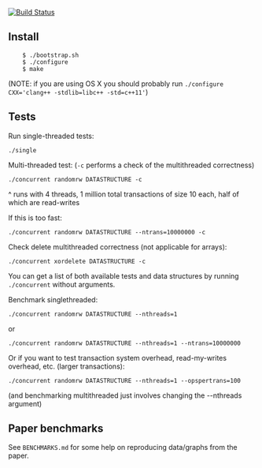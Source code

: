 [![Build Status](https://travis-ci.org/readablesystems/sto.svg?branch=master)](https://travis-ci.org/readablesystems/sto)

Install
-------
```
    $ ./bootstrap.sh
    $ ./configure
    $ make
```
(NOTE: if you are using OS X you should probably run `./configure CXX='clang++ -stdlib=libc++ -std=c++11'`)

Tests
-----
Run single-threaded tests:

`./single`

Multi-threaded test: (`-c` performs a check of the multithreaded correctness)

`./concurrent randomrw DATASTRUCTURE -c`

^ runs with 4 threads, 1 million total transactions of size 10 each, half of 
which are read-writes

If this is too fast:

`./concurrent randomrw DATASTRUCTURE --ntrans=10000000 -c`

Check delete multithreaded correctness (not applicable for arrays):

`./concurrent xordelete DATASTRUCTURE -c`

You can get a list of both available tests and data structures by
running `./concurrent` without arguments.

Benchmark singlethreaded:

`./concurrent randomrw DATASTRUCTURE --nthreads=1`

or

`./concurrent randomrw DATASTRUCTURE --nthreads=1 --ntrans=10000000`

Or if you want to test transaction system overhead, read-my-writes overhead, 
etc. (larger transactions):

`./concurrent randomrw DATASTRUCTURE --nthreads=1 --opspertrans=100`

(and benchmarking multithreaded just involves changing the --nthreads argument)

Paper benchmarks
----------------
See `BENCHMARKS.md` for some help on reproducing data/graphs from the paper.
